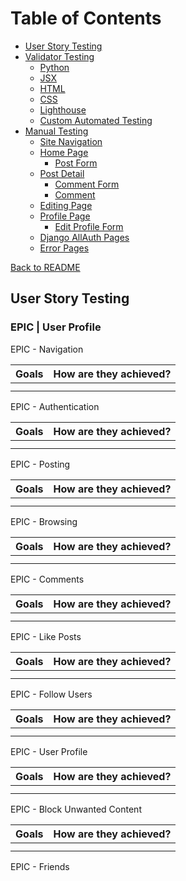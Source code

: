 # Table of Contents
* [User Story Testing](#user-story-testing)
* [Validator Testing](#validator-testing)
  * [Python](#python)
  * [JSX](#jsx)
  * [HTML](#html)
  * [CSS](#css)
  * [Lighthouse](#lighthouse)
  * [Custom Automated Testing](#custom-automated-testing)
* [Manual Testing](#manual-testing)
  * [Site Navigation](#site-navigation)
  * [Home Page](#home-page)
    * [Post Form](#post-form)
  * [Post Detail](#post-detail)
    * [Comment Form](#comment-form)
    * [Comment](#comment)
  * [Editing Page](#editing-page)
  * [Profile Page](#profile-page)
    * [Edit Profile Form](#edit-profile-form)
  * [Django AllAuth Pages](#django-allauth-pages)
  * [Error Pages](#error-pages)

[Back to README](README.md)

## User Story Testing

### EPIC | User Profile

EPIC - Navigation

| Goals | How are they achieved? |
| --- | --- |
|  |  |
|  |  |

EPIC - Authentication

| Goals | How are they achieved? |
| --- | --- |
|  |  |
|  |  |

EPIC - Posting

| Goals | How are they achieved? |
| --- | --- |
|  |  |
|  |  |

EPIC - Browsing

| Goals | How are they achieved? |
| --- | --- |
|  |  |
|  |  |

EPIC - Comments

| Goals | How are they achieved? |
| --- | --- |
|  |  |
|  |  |

EPIC - Like Posts

| Goals | How are they achieved? |
| --- | --- |
|  |  |
|  |  |

EPIC - Follow Users

| Goals | How are they achieved? |
| --- | --- |
|  |  |
|  |  |

EPIC - User Profile

| Goals | How are they achieved? |
| --- | --- |
|  |  |
|  |  |

EPIC - Block Unwanted Content

| Goals | How are they achieved? |
| --- | --- |
|  |  |
|  |  |

EPIC - Friends
